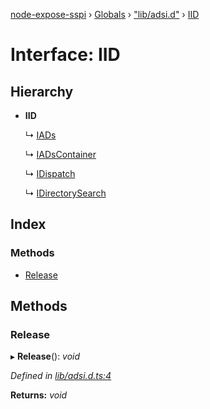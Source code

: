 [node-expose-sspi](../README.md) › [Globals](../globals.md) › ["lib/adsi.d"](../modules/_lib_adsi_d_.md) › [IID](_lib_adsi_d_.iid.md)

# Interface: IID

## Hierarchy

* **IID**

  ↳ [IADs](_lib_adsi_d_.iads.md)

  ↳ [IADsContainer](_lib_adsi_d_.iadscontainer.md)

  ↳ [IDispatch](_lib_adsi_d_.idispatch.md)

  ↳ [IDirectorySearch](_lib_adsi_d_.idirectorysearch.md)

## Index

### Methods

* [Release](_lib_adsi_d_.iid.md#release)

## Methods

###  Release

▸ **Release**(): *void*

*Defined in [lib/adsi.d.ts:4](https://github.com/jlguenego/node-expose-sspi/blob/45f90aa/lib/adsi.d.ts#L4)*

**Returns:** *void*
